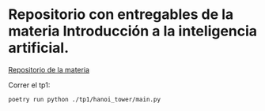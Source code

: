 # Repositorio con entregables de la materia  Introducción a la inteligencia artificial.

[Repositorio de la materia](https://github.com/FIUBA-Posgrado-Inteligencia-Artificial/intro_ia/tree/main "Repositorio de la materia")


Correr el tp1:

```bash
poetry run python ./tp1/hanoi_tower/main.py
```
